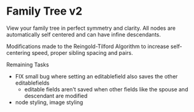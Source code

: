 # Family Tree v2

View your family tree in perfect symmetry and clarity. All nodes are automatically self centered and can have infine descendants.

Modifications made to the Reingold-Tilford Algorithm to increase self-centering speed, proper sibling spacing and pairs.

Remaining Tasks

- FIX small bug where setting an editablefield also saves the other editablefields
  - editable fields aren't saved when other fields like the spouse and descendant are modified
- node styling, image styling
